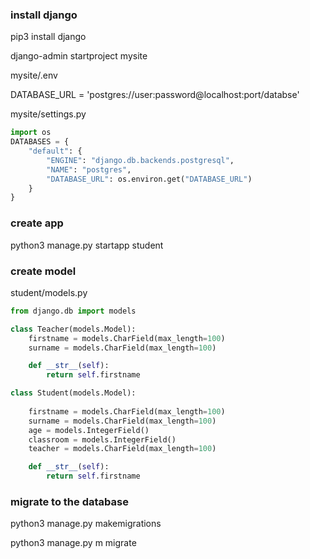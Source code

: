 ### install django
pip3 install django

django-admin startproject mysite

mysite/.env

DATABASE_URL = 'postgres://user:password@localhost:port/databse'

mysite/settings.py
```python
import os
DATABASES = {
    "default": {
        "ENGINE": "django.db.backends.postgresql",
        "NAME": "postgres",
        "DATABASE_URL": os.environ.get("DATABASE_URL")
    }
}
```
### create app

python3 manage.py startapp student

### create model

student/models.py
```py
from django.db import models

class Teacher(models.Model):
    firstname = models.CharField(max_length=100)
    surname = models.CharField(max_length=100)

    def __str__(self):
        return self.firstname

class Student(models.Model):
      
    firstname = models.CharField(max_length=100)
    surname = models.CharField(max_length=100)
    age = models.IntegerField()
    classroom = models.IntegerField()
    teacher = models.CharField(max_length=100)

    def __str__(self):
        return self.firstname
```

### migrate to the database

python3 manage.py makemigrations

python3 manage.py m migrate